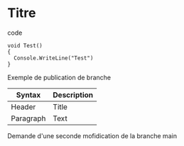 # Titre

code
```
void Test()
{
  Console.WriteLine("Test")
}
```


Exemple de publication de branche


| Syntax | Description |
| ----------- | ----------- |
| Header | Title |
| Paragraph | Text |

Demande d'une seconde mofidication de la branche main